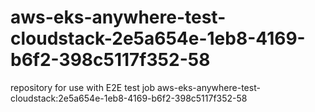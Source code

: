 # aws-eks-anywhere-test-cloudstack-2e5a654e-1eb8-4169-b6f2-398c5117f352-58
repository for use with E2E test job aws-eks-anywhere-test-cloudstack:2e5a654e-1eb8-4169-b6f2-398c5117f352-58
